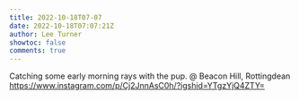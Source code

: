 ```yaml
---
title: 2022-10-18T07-07
date: 2022-10-18T07:07:21Z
author: Lee Turner
showtoc: false
comments: true
---
```


Catching some early morning rays with the pup. @ Beacon Hill, Rottingdean https://www.instagram.com/p/Cj2JnnAsC0h/?igshid=YTgzYjQ4ZTY=

